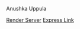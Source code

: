Anushka Uppula

[Render Server](https://dashboard.render.com/web/srv-csi7nd3gbbvc73feu7g0/deploys/dep-csi7nd3gbbvc73feu7n0)
[Express Link](https://f24wb31uppula.onrender.com/)
